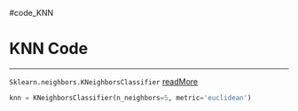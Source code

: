 #code_KNN 

# KNN Code
---

 `Sklearn.neighbors.KNeighborsClassifier`
[readMore](https://scikit-learn.org/stable/modules/generated/sklearn.neighbors.KNeighborsClassifier.html)

```python
knn = KNeighborsClassifier(n_neighbors=5, metric='euclidean')

```